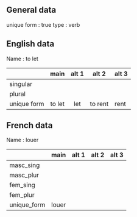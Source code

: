 ## General data

unique form : true
type : verb

## English data

Name : to let

|             |  main  | alt 1 |  alt 2  | alt 3 |
| :---------- | :----: | :---: | :-----: | ----- |
| singular    |        |       |         |       |
| plural      |        |       |         |       |
| unique form | to let |  let  | to rent | rent  |

## French data

Name : louer

|             | main  | alt 1 | alt 2 | alt 3 |
| :---------- | :---: | :---: | :---: | :---: |
| masc_sing   |       |       |       |       |
| masc_plur   |       |       |       |       |
| fem_sing    |       |       |       |       |
| fem_plur    |       |       |       |       |
| unique_form | louer |       |       |       |


